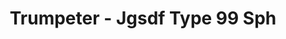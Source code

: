---
layout: product
title: "Trumpeter - Jgsdf Type 99 Sph"
price: "4900" 
desc: "N/A"
img_path: "/assets/img/TRU01597.webp"
brand: "N/A"
available: false
special_offer: false
new: false
soon: false
cat: "010000"
subcat: "013400"
subsubcat: "0N/A"
sifra: "TRU01597"
popular: false
---